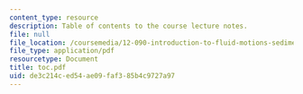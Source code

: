 ```yaml
---
content_type: resource
description: Table of contents to the course lecture notes.
file: null
file_location: /coursemedia/12-090-introduction-to-fluid-motions-sediment-transport-and-current-generated-sedimentary-structures-fall-2006/de3c214ced54ae09faf385b4c9727a97_toc.pdf
file_type: application/pdf
resourcetype: Document
title: toc.pdf
uid: de3c214c-ed54-ae09-faf3-85b4c9727a97
---
```


